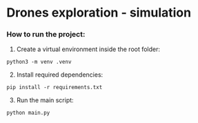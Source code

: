 # Drones exploration - simulation

### How to run the project:
1. Create a virtual environment inside the root folder:
```
python3 -m venv .venv
```
2. Install required dependencies:
```
pip install -r requirements.txt
```
3. Run the main script:
```
python main.py
```
